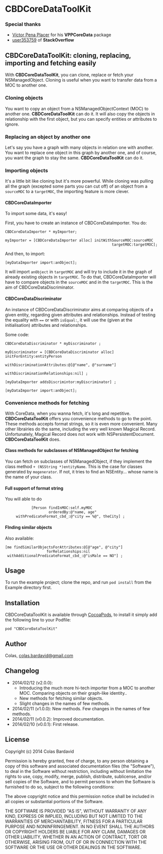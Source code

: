 # CBDCoreDataToolKit

### Special thanks

* [Víctor Pena Placer](https://github.com/vicpenap/VPPCoreData) for his **VPPCoreData** package
* [user353759](http://stackoverflow.com/users/353759/user353759) of **StackOverflow**

## CBDCoreDataToolKit: cloning, replacing, importing and fetching easily

With **CBDCoreDataToolKit**, you can clone, replace or fetch your NSManagedObject. Cloning is useful when you want to transfer data from a MOC to another one.

### Cloning objects

You want to copy an object from a NSManagedObjectContext (MOC) to another one. **CBDCoreDataToolKit** can do it. It will also copy the objects in relationship with the first object, but you can specify entities or attributes to ignore.

### Replacing an object by another one

Let's say you have a graph with many objects in relation one with another. You want to replace one object in this graph by another one, and of course, you want the graph to stay the same. **CBDCoreDataToolKit** can do it.

### Importing objects
It's a little bit like cloning but it's more powerful. While cloning was pulling all the graph (excepted some parts you can cut off) of an object from a `sourceMOC` to a `targetMOC`, the importing feature is more clever.

#### CBDCoreDataImporter
To import some data, it's easy! 

First, you have to create an instance of CBDCoreDataImporter. You do:

```
CBDCoreDataImporter * myImporter;

myImporter = [CBDCoreDataImporter alloc] initWithSourceMOC:sourceMOC
              						             targetMOC:targetMOC];
```

And then, to import:

```
[myDataImporter import:anObject];
```
It will import `anObject` in `targetMOC` and will try to include it in the graph of already existing objects in `targetMOC`. To do that, CBDCoreDataImporter will have to compare objects in the `sourceMOC` and in the `targetMOC`. This is the aim of CBDCoreDataDiscriminator.

#### CBDCoreDataDiscriminator

An instance of CBDCoreDataDiscriminator aims at comparing objects of a given entity, regarding given attributes and relationships. Instead of testing the equality with `==` or with `isEqual:`, it will use the (given at the initialisation) attributes and relationships.

Some code:

```
CBDCoreDataDiscriminator * myDiscriminator ;

myDiscriminator = [CBDCoreDataDiscriminator alloc] initForEntity:entityPerson
    									    withDiscriminationAttributes:@[@"name", @"surname"]
										 withDiscriminationRelationships:nil] ;
										 								 
[myDataImporter addsDiscrimintor:myDiscriminator] ;

[myDataImporter import:anObject];
```


### Convenience methods for fetching

With CoreData, when you wanna fetch, it's long and repetitive. **CBDCoreDataToolKit** offers you convenience methods to go to the point. These methods accepts format strings, so it is even more convenient. Many other librairies do the same, including the very well known Magical Record. Unfortunately, Magical Record does not work with NSPersistentDocument. **CBDCoreDataToolKit** does.

#### Class methods for subclasses of NSManagedObject for fetching
You can fetch on subclasses of NSManagedObject, if they implement the class method `+ (NSString *)entityName`. This is the case for classes generated by `mogenerator`. If not, it tries to find an NSEntity... whose name is the name of your class.

#### Full support of format string
You will able to do

```
			[Person findInMOC:self.myMOC
      		        orderedBy:@"name, age"
     withPredicateFormat_cbd_:@"city == %@", theCity] ;
```

#### FInding similar objects
Also available:

 ```
 [me findSimilarObjectsForAttributes:@[@"age", @"city"]
 		   			forRelationships:nil
  withAdditionalPredicateFormat_cbd_:@"isMale == NO"] ;
 ```
## Usage

To run the example project; clone the repo, and run `pod install` from the Example directory first.


## Installation

CBDCoreDataToolKit is available through [CocoaPods](http://cocoapods.org), to install
it simply add the following line to your Podfile:

    pod "CBDCoreDataToolKit"



## Author

Colas, colas.bardavid@gmail.com


## Changelog

- 2014/02/12 (v2.0.0): 
  - Introducing the much more hi-tech importer from a MOC to another MOC. Comparing objects on their graph-like identity..
  - New methods for fetching similar objects. 
  - Slight changes  in the names of few methods. 
- 2014/02/11 (v1.0.0): New methods. Few changes in the names of few methods.
- 2014/02/11 (v0.0.2): Improved documentation.
- 2014/02/10 (v0.0.1): First release.

## License 

Copyright (c) 2014 Colas Bardavid


Permission is hereby granted, free of charge, to any person obtaining a copy of this software and associated documentation files (the "Software"), to deal in the Software without restriction, including without limitation the rights to use, copy, modify, merge, publish, distribute, sublicense, and/or sell copies of the Software, and to permit persons to whom the Software is furnished to do so, subject to the following conditions:

The above copyright notice and this permission notice shall be included in all copies or substantial portions of the Software.

THE SOFTWARE IS PROVIDED "AS IS", WITHOUT WARRANTY OF ANY KIND, EXPRESS OR IMPLIED, INCLUDING BUT NOT LIMITED TO THE WARRANTIES OF MERCHANTABILITY, FITNESS FOR A PARTICULAR PURPOSE AND NONINFRINGEMENT. IN NO EVENT SHALL THE AUTHORS OR COPYRIGHT HOLDERS BE LIABLE FOR ANY CLAIM, DAMAGES OR OTHER LIABILITY, WHETHER IN AN ACTION OF CONTRACT, TORT OR OTHERWISE, ARISING FROM, OUT OF OR IN CONNECTION WITH THE SOFTWARE OR THE USE OR OTHER DEALINGS IN THE SOFTWARE.



